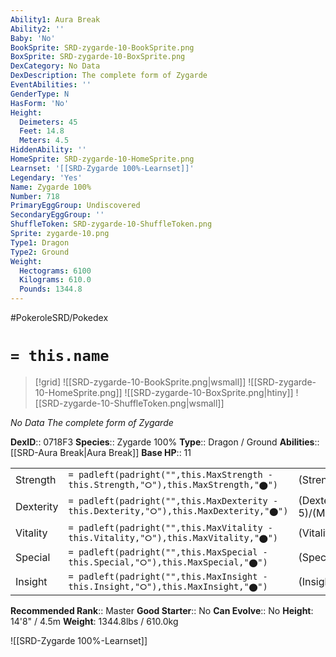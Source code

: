 ```yaml
---
Ability1: Aura Break
Ability2: ''
Baby: 'No'
BookSprite: SRD-zygarde-10-BookSprite.png
BoxSprite: SRD-zygarde-10-BoxSprite.png
DexCategory: No Data
DexDescription: The complete form of Zygarde
EventAbilities: ''
GenderType: N
HasForm: 'No'
Height:
  Deimeters: 45
  Feet: 14.8
  Meters: 4.5
HiddenAbility: ''
HomeSprite: SRD-zygarde-10-HomeSprite.png
Learnset: '[[SRD-Zygarde 100%-Learnset]]'
Legendary: 'Yes'
Name: Zygarde 100%
Number: 718
PrimaryEggGroup: Undiscovered
SecondaryEggGroup: ''
ShuffleToken: SRD-zygarde-10-ShuffleToken.png
Sprite: zygarde-10.png
Type1: Dragon
Type2: Ground
Weight:
  Hectograms: 6100
  Kilograms: 610.0
  Pounds: 1344.8
---
```


#PokeroleSRD/Pokedex

# `= this.name`

> [!grid]
> ![[SRD-zygarde-10-BookSprite.png|wsmall]]
> ![[SRD-zygarde-10-HomeSprite.png]]
> ![[SRD-zygarde-10-BoxSprite.png|htiny]]
> ![[SRD-zygarde-10-ShuffleToken.png|wsmall]]


*No Data*
*The complete form of Zygarde*

**DexID**:: 0718F3
**Species**:: Zygarde 100%
**Type**:: Dragon / Ground
**Abilities**:: [[SRD-Aura Break|Aura Break]]
**Base HP**:: 11

|           |                                                                                        |                                          |
| --------- | -------------------------------------------------------------------------------------- | ---------------------------------------- |
| Strength  | `= padleft(padright("",this.MaxStrength - this.Strength,"⭘"),this.MaxStrength,"⬤")`    | (Strength::6)/(MaxStrength::6)   |
| Dexterity | `= padleft(padright("",this.MaxDexterity - this.Dexterity,"⭘"),this.MaxDexterity,"⬤")` | (Dexterity:: 5)/(MaxDexterity::5) |
| Vitality  | `= padleft(padright("",this.MaxVitality - this.Vitality,"⭘"),this.MaxVitality,"⬤")`    | (Vitality::7)/(MaxVitality::7)   |
| Special   | `= padleft(padright("",this.MaxSpecial - this.Special,"⭘"),this.MaxSpecial,"⬤")`       | (Special::5)/(MaxSpecial::5)     |
| Insight   | `= padleft(padright("",this.MaxInsight - this.Insight,"⭘"),this.MaxInsight,"⬤")`       | (Insight::6)/(MaxInsight::6)     |


**Recommended Rank**:: Master
**Good Starter**:: No
**Can Evolve**:: No
**Height**: 14'8" / 4.5m
**Weight**: 1344.8lbs / 610.0kg

![[SRD-Zygarde 100%-Learnset]]